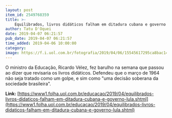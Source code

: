 ```yaml
---
layout: post
item_id: 2549768359
title: >-
    Equilibrados, livros didáticos falham em ditadura cubana e governo Lula
author: Tatu D'Oquei
date: 2019-04-07 06:21:57
pub_date: 2019-04-07 06:21:57
time_added: 2019-04-06 10:00:00
category: 
image: https://f.i.uol.com.br/fotografia/2019/04/06/15545617295ca8bac14adf6_1554561729_3x2_rt.jpg
---
```


O ministro da Educação, Ricardo Vélez, fez barulho na semana que passou ao dizer que revisaria os livros didáticos. Defendeu que o março de 1964 não seja tratado como um golpe, e sim como "uma decisão soberana da sociedade brasileira".

**Link:** [https://www1.folha.uol.com.br/educacao/2019/04/equilibrados-livros-didaticos-falham-em-ditadura-cubana-e-governo-lula.shtml](https://www1.folha.uol.com.br/educacao/2019/04/equilibrados-livros-didaticos-falham-em-ditadura-cubana-e-governo-lula.shtml)

